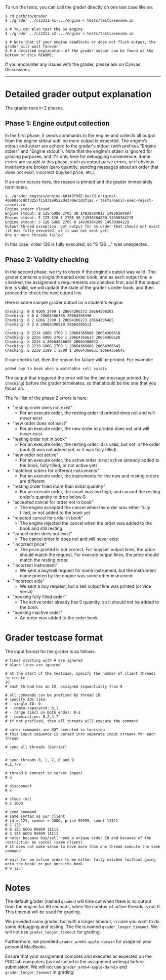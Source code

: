 To run the tests, you can call the grader directly on one test case like so:

```
$ cd path/to/grader
$ ./grader ../cs3211-a1-.../engine < tests/testcasename.in

$ # You can also test the Go engine
$ ./grader ../cs3211-a2-.../engine < tests/testcasename.in

$ # Note that if your engine deadlocks or does not flush output, the grader will wait forever
$ # A detailed explanation of the grader output can be found at the bottom of this README.
```

If you encounter any issues with the grader, please ask on Canvas Discussions.

----

# Detailed grader output explanation

The grader runs in 2 phases.

## Phase 1: Engine output collection

In the first phase, it sends commands to the engine and collects all output from the engine stdout until no more output is expected.
The engine's stdout and stderr are echoed to the grader's stdout (with prefixes "Engine stderr" and "Engine stdout").
Note that the engine's stderr is ignored for grading purposes, and it's only here for debugging convenience.
Some errors are caught in this phase, such as output parse errors, or if obvious invariants are broken (zero quantity, sending messages about an order that does not exist, incorrect buy/sell price, etc.)

If an error occurs here, the reason is printed and the grader immediately terminates.

```
$ ./grader engines/engine-A0149796E-build-original-4b080ab19bf3255f15d3199522d43706c3ddf1ac < tests/basic-exec-reject-cancel.in
Engine stderr closed
Engine stdout: B 125 GOOG 2705 30 14930384012 14930384097
Engine stdout: E 125 126 1 2705 30 14930384209 14930384215
Engine stdout: S 126 GOOG 2705 0 14930384209 14930384229
Output thread exception: got output for an order that should not exist (it has fully executed, or it was not sent yet)
One or more threads failed
```

In this case, order 126 is fully executed, so "S 126 ..." was unexpected.


## Phase 2: Validity checking

In the second phase, we try to check if the engine's output was valid.
The grader contains a single threaded order book, and as each output line is checked, the assignment's requirements are checked first, and if the output line is valid, we will update the state of the grader's order book, and then proceed to check the next output line.

Here is some sample grader output on a student's engine:

```
Checking: B 0 GOOG 2700 1 20664306272 20664306302
Checking: X 0 A 20664306386 20664306396
Checking: B 2 GOOG 2700 1 20664306273 20664306465
Checking: X 2 A 20664306510 20664306513
...
Checking: B 2214 GOOG 2700 1 20664366606 20664366610
Checking: B 2256 GOOG 2700 1 20664366617 20664366620
Checking: X 2214 A 20664366629 20664366642
Checking: B 2238 GOOG 2700 1 20664366608 20664366643
Checking: E 2238 2189 1 2700 1 20664366631 20664366645
```

If our checks fail, then the reason for failure will be printed. For example:

```
added buy to book when a matchable sell exists
```

The output that triggered the error will be the last message printed (by `checking`) before the grader terminates, so
that should be the one that you focus on.

The full list of the phase 2 errors is here:

- "resting order does not exist"
  - For an execute order, the resting order id printed does not and will never exist
- "new order does not exist"
  - For an execute order, the new order id printed does not and will never exist
- "resting order not in book"
  - For an execute order, the resting order id is valid, but not in the order book (it was not added yet, or it was fully filled)
- "new order not active"
  - For an execute order, the active order is not active (already added to the book, fully filled, or not active yet)
- "matched orders for different instruments"
  - For an execute order, the instruments for the new and resting orders are different
- "resting order filled more than initial quantity"
  - For an execute order, the count was too high, and caused the resting order's quantity to drop below 0
- "accepted cancel for order not in book"
  - The engine accepted the cancel when the order was either fully filled, or not added to the book yet
- "rejected cancel for order in book"
  - The engine rejected the cancel when the order was added to the book and still resting
- "cancel order does not exist"
  - The cancel order id does not and will never exist
- "incorrect price"
  - The price printed is not correct. For buy/sell output lines, the price should match the request. For execute output lines, the price should match the resting order.
- "incorrect instrument"
  - We sent a buy/sell request for some instrument, but the instrument name printed by the engine was some other instrument
- "incorrect side"
  - We sent a buy request, but a sell output line was printed (or vice versa)
- "booking fully filled order"
  - The active order already has 0 quantity, so it should not be added to the book
- "booking inactive order"
  - An order was added to the order book


# Grader testcase format

The input format for the grader is as follows:

```
# lines starting with # are ignored
# blank lines are ignored

# at the start of the testcase, specify the number of client threads to create
10
# each thread has an ID, assigned sequentially from 0

# all commands can be prefixed by thread ID
# specify IDs like:
# - single ID: 0
# - comma-separated: 0,1
# - range (incl on both ends): 0-2
# - combination: 0,2,4-7
# if not prefixed, then all threads will execute the command

# note: commands are NOT executed in lockstep
# this input sequence is parsed into separate input streams for each thread

# sync all threads (barrier)
.

# sync threads 0, 1, 7, 8 and 9
0,1,7-9 .

# thread 0 connect to server (open)
0 o

# disconnect
0 x

# sleep (ms)
0 s 1000

# send command
# same syntax as our client
# id = 123, symbol = GOOG, price 99999, count 11111
0 C 123
0 B 123 GOOG 99999 11111
0 S 123 GOOG 99999 11111
# note: because buy/sell need a unique order ID and because of the restriction on cancel (same client)
# it does not make sense to have more than one thread execute the same command

# wait for an active order to be either fully matched (without going onto the book) or put onto the book
0 w 123
```

# Notes
The default grader (named `grader`) will time out when there is no output from the engine for 60 seconds, when the number of active threads is not 0. This timeout will be used for grading. 

We provided same grader, but with a longer timeout, in case you want to do some debugging and testing. The file is named `grader_longer_timeout`.  We will not use `grader_longer_timeout` for grading. 

Furthermore, we provided `grader_arm64-apple-darwin` for usage on your personal MacBooks. 

Ensure that your assignment compiles and executes as expected on the PDC lab computers (as instructed in the assignment writeup) before submission. We will not use `grader_arm64-apple-darwin` and `grader_longer_timeout` in grading!


